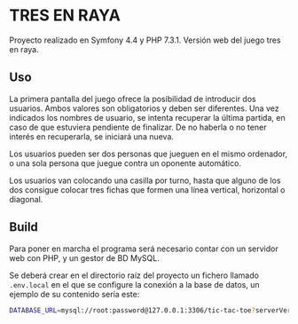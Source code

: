 # TRES EN RAYA

Proyecto realizado en Symfony 4.4 y PHP 7.3.1. 
Versión web del juego tres en raya. 

## Uso

La primera pantalla del juego ofrece la posibilidad de introducir dos usuarios. Ambos valores son obligatorios y deben ser diferentes. 
Una vez indicados los nombres de usuario, se intenta recuperar la última partida, en caso de que estuviera pendiente de finalizar. De no haberla o no tener interés en recuperarla, se iniciará una nueva.

Los usuarios pueden ser dos personas que jueguen en el mismo ordenador, o una sola persona que juegue contra un oponente automático.

Los usuarios van colocando una casilla por turno, hasta que alguno de los dos consigue colocar tres fichas que formen una línea vertical, horizontal o diagonal.

## Build

Para poner en marcha el programa será necesario contar con un servidor web con PHP, y un gestor de BD MySQL.

Se deberá crear en el directorio raíz del proyecto un fichero llamado `.env.local` en el que se configure la conexión a la base de datos, un ejemplo de su contenido sería este: 

```sh
DATABASE_URL=mysql://root:password@127.0.0.1:3306/tic-tac-toe?serverVersion=5.7
```
